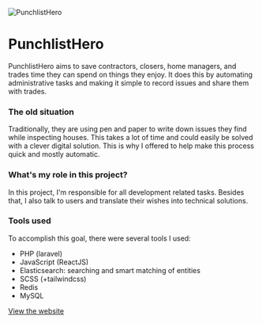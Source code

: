 ![PunchlistHero](/images/work/punchlisthero_1920x1080.jpg "PunchlistHero homepage")

# PunchlistHero

PunchlistHero aims to save contractors, closers, home managers, 
and trades time they can spend on things they enjoy. 
It does this by automating administrative tasks and making it simple to record issues and 
share them with trades. 

### The old situation
Traditionally, they are using pen and paper to write down issues they find while inspecting houses. 
This takes a lot of time and could easily be solved with a clever digital solution. 
This is why I offered to help make this process quick and mostly automatic.

### What's my role in this project?
In this project, I'm responsible for all development related tasks. 
Besides that, I also talk to users and translate their wishes into technical solutions.

### Tools used
To accomplish this goal, there were several tools I used:
- PHP (laravel)
- JavaScript (ReactJS)
- Elasticsearch: searching and smart matching of entities
- SCSS (+tailwindcss)
- Redis
- MySQL

<a href="https://punchlisthero.com/" target="_blank" class="link link--underline">View the website</a>
